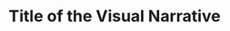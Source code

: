 <html>
  <script src='https://d3js.org/d3.v5.min.js'></script>
  <style> rect {fill: lightblue; stroke: black; }</style>
  <body>
    <h1>Title of the Visual Narrative</h1>
    <svg width=300 height=300>
    </svg>
    <script>
      const data = await d3.csv('https://raw.githubusercontent.com/kellycosgrove/CS416_Narrative_Visualization/main/used_car_sales_agg.csv');

      var filteredData = data.filter(function(d){ return d.agesold > 4 })

      var result = [];
      filteredData.reduce(function(res, value) {
        if (!res[value.Make]) {
          res[value.Make] = { Make: value.Make, ID: 0*1 };
          result.push(res[value.Make])
        }
        res[value.Make].ID += value.ID*1;
        return res;
      }, {});

      console.log(filteredData)
      console.log(result)
    </script>
  </body>
</html>
  
